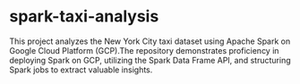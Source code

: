 # spark-taxi-analysis
This project analyzes the New York City taxi dataset using Apache Spark on Google Cloud Platform (GCP).The repository demonstrates proficiency in deploying Spark on GCP, utilizing the Spark Data Frame API, and structuring Spark jobs to extract valuable insights.
